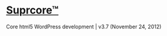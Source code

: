 # [Suprcore™](http://eightsevencentral.com)

Core html5 WordPress development | v3.7 (November 24, 2012)

